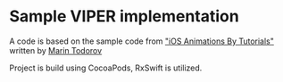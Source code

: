 
<h1>Sample VIPER implementation</h1>

A code is based on the sample code from ["iOS Animations By Tutorials"](https://www.raywenderlich.com/store/ios-animations-by-tutorials) written by [Marin Todorov](http://www.underplot.com)



Project is build using CocoaPods, RxSwift is utilized.
